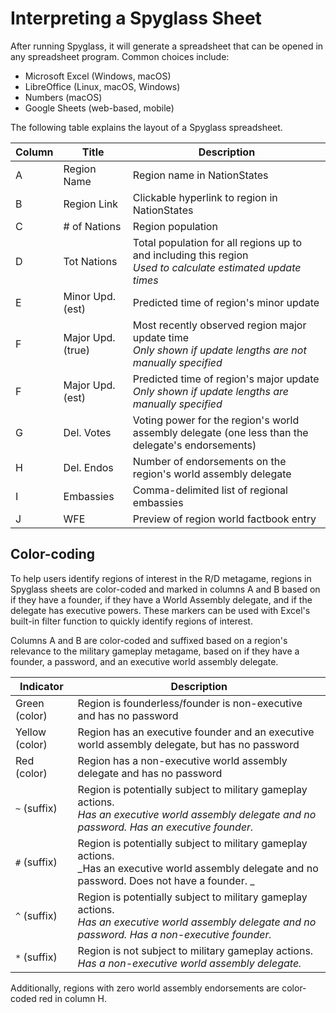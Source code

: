 # Interpreting a Spyglass Sheet

After running Spyglass, it will generate a spreadsheet that can be opened in any spreadsheet program. Common choices include:

- Microsoft Excel (Windows, macOS)
- LibreOffice (Linux, macOS, Windows)
- Numbers (macOS)
- Google Sheets (web-based, mobile)

The following table explains the layout of a Spyglass spreadsheet.

| Column | Title              | Description                                                                                                     |
|--------|--------------------|-----------------------------------------------------------------------------------------------------------------|
| A      | Region Name        | Region name in NationStates                                                                                     |
| B      | Region Link        | Clickable hyperlink to region in NationStates                                                                   |
| C      | # of Nations       | Region population                                                                                               |
| D      | Tot Nations        | Total population for all regions up to and including this region<br/>_Used to calculate estimated update times_ |
| E      | Minor Upd. (est)   | Predicted time of region's minor update                                                                         |  
| F      | Major Upd. (true)  | Most recently observed region major update time<br/>_Only shown if update lengths are not manually specified_   |
| F      | Major Upd. (est)   | Predicted time of region's major update <br/>_Only shown if update lengths are manually specified_              | 
| G      | Del. Votes         | Voting power for the region's world assembly delegate (one less than the delegate's endorsements)               |
| H      | Del. Endos         | Number of endorsements on the region's world assembly delegate                                                  |
| I      | Embassies          | Comma-delimited list of regional embassies                                                                      |
| J      | WFE                | Preview of region world factbook entry                                                                          |


## Color-coding
To help users identify regions of interest in the R/D metagame, regions in Spyglass sheets are color-coded and marked in columns A and B based on if they have a founder, if they have a World Assembly delegate, and if the delegate has executive powers. These markers can be used with Excel's built-in filter function to quickly identify regions of interest.

Columns A and B are color-coded and suffixed based on a region's relevance to the military gameplay metagame, based on if they have a founder, a password, and an executive world assembly delegate.

| Indicator      | Description                                                                                                                                                |
|----------------|------------------------------------------------------------------------------------------------------------------------------------------------------------|
| Green (color)  | Region is founderless/founder is non-executive and has no password |
| Yellow (color) | Region has an executive founder and an executive world assembly delegate, but has no password |  
| Red (color)    | Region has a non-executive world assembly delegate and has no password |
| `~` (suffix)   | Region is potentially subject to military gameplay actions.<br/>_Has an executive world assembly delegate and no password. Has an executive founder._ |
| `#` (suffix)   | Region is potentially subject to military gameplay actions.<br/>_Has an executive world assembly delegate and no password. Does not have a founder. _ |
| `^` (suffix)   | Region is potentially subject to military gameplay actions.<br/>_Has an executive world assembly delegate and no password. Has a non-executive founder._ |
| `*` (suffix)   | Region is not subject to military gameplay actions.<br/>_Has a non-executive world assembly delegate._ |

Additionally, regions with zero world assembly endorsements are color-coded red in column H.
